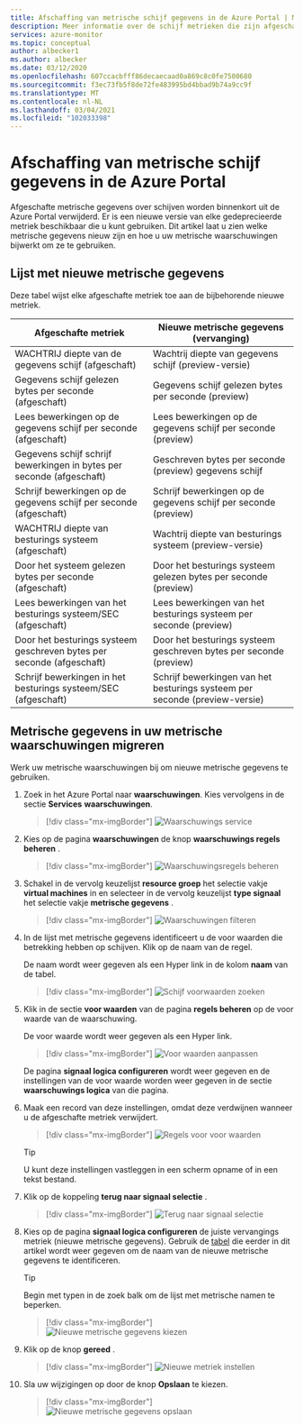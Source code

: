 ```yaml
---
title: Afschaffing van metrische schijf gegevens in de Azure Portal | Microsoft Docs
description: Meer informatie over de schijf metrieken die zijn afgeschaft en hoe u uw metrische waarschuwingen bijwerkt om nieuwe metrische gegevens te gebruiken.
services: azure-monitor
ms.topic: conceptual
author: albecker1
ms.author: albecker
ms.date: 03/12/2020
ms.openlocfilehash: 607ccacbfff86decaecaad0a869c8c0fe7500680
ms.sourcegitcommit: f3ec73fb5f8de72fe483995bd4bbad9b74a9cc9f
ms.translationtype: MT
ms.contentlocale: nl-NL
ms.lasthandoff: 03/04/2021
ms.locfileid: "102033398"
---
```

# <a name="disk-metrics-deprecation-in-the-azure-portal"></a>Afschaffing van metrische schijf gegevens in de Azure Portal

Afgeschafte metrische gegevens over schijven worden binnenkort uit de Azure Portal verwijderd. Er is een nieuwe versie van elke gedeprecieerde metriek beschikbaar die u kunt gebruiken. Dit artikel laat u zien welke metrische gegevens nieuw zijn en hoe u uw metrische waarschuwingen bijwerkt om ze te gebruiken.

## <a name="list-of-new-metrics"></a>Lijst met nieuwe metrische gegevens

Deze tabel wijst elke afgeschafte metriek toe aan de bijbehorende nieuwe metriek. 

|Afgeschafte metriek|Nieuwe metrische gegevens (vervanging)|
|----|----|
|WACHTRIJ diepte van de gegevens schijf (afgeschaft)|Wachtrij diepte van gegevens schijf (preview-versie)|
|Gegevens schijf gelezen bytes per seconde (afgeschaft)|Gegevens schijf gelezen bytes per seconde (preview)|
|Lees bewerkingen op de gegevens schijf per seconde (afgeschaft)|Lees bewerkingen op de gegevens schijf per seconde (preview)|
|Gegevens schijf schrijf bewerkingen in bytes per seconde (afgeschaft)|Geschreven bytes per seconde (preview) gegevens schijf|
|Schrijf bewerkingen op de gegevens schijf per seconde (afgeschaft)|Schrijf bewerkingen op de gegevens schijf per seconde (preview)|
|WACHTRIJ diepte van besturings systeem (afgeschaft)|Wachtrij diepte van besturings systeem (preview-versie)|
|Door het systeem gelezen bytes per seconde (afgeschaft)|Door het besturings systeem gelezen bytes per seconde (preview)|
|Lees bewerkingen van het besturings systeem/SEC (afgeschaft)|Lees bewerkingen van het besturings systeem per seconde (preview)|
|Door het besturings systeem geschreven bytes per seconde (afgeschaft)|Door het besturings systeem geschreven bytes per seconde (preview)|
|Schrijf bewerkingen in het besturings systeem/SEC (afgeschaft)|Schrijf bewerkingen van het besturings systeem per seconde (preview-versie)|

<a id="update-metrics" />

## <a name="migrate-metrics-in-your-metric-alerts"></a>Metrische gegevens in uw metrische waarschuwingen migreren

Werk uw metrische waarschuwingen bij om nieuwe metrische gegevens te gebruiken.

1. Zoek in het Azure Portal naar **waarschuwingen**. Kies vervolgens in de sectie **Services** **waarschuwingen**.

   > [!div class="mx-imgBorder"]
   > ![Waarschuwings service](./media/portal-disk-metrics-deprecation/alert-service-azure-portal.png)

2. Kies op de pagina **waarschuwingen** de knop **waarschuwings regels beheren** . 

   > [!div class="mx-imgBorder"]
   > ![Waarschuwingsregels beheren](./media/portal-disk-metrics-deprecation/manage-alert-rules-button.png)

3. Schakel in de vervolg keuzelijst **resource groep** het selectie vakje **virtual machines** in en selecteer in de vervolg keuzelijst **type signaal** het selectie vakje **metrische gegevens** . 

   > [!div class="mx-imgBorder"]
   > ![Waarschuwingen filteren](./media/portal-disk-metrics-deprecation/filter-alerts.png)

4. In de lijst met metrische gegevens identificeert u de voor waarden die betrekking hebben op schijven. Klik op de naam van de regel. 

   De naam wordt weer gegeven als een Hyper link in de kolom **naam** van de tabel.

   > [!div class="mx-imgBorder"]
   > ![Schijf voorwaarden zoeken](./media/portal-disk-metrics-deprecation/find-disk-conditions.png)

5. Klik in de sectie **voor waarden** van de pagina **regels beheren** op de voor waarde van de waarschuwing. 

   De voor waarde wordt weer gegeven als een Hyper link.  

   > [!div class="mx-imgBorder"]
   > ![Voor waarden aanpassen](./media/portal-disk-metrics-deprecation/adjust-condition.png)

   De pagina **signaal logica configureren** wordt weer gegeven en de instellingen van de voor waarde worden weer gegeven in de sectie **waarschuwings logica** van die pagina.

6. Maak een record van deze instellingen, omdat deze verdwijnen wanneer u de afgeschafte metriek verwijdert.

   > [!div class="mx-imgBorder"]
   > ![Regels voor voor waarden](./media/portal-disk-metrics-deprecation/condition-rules.png)

   > [!TIP] 
   > U kunt deze instellingen vastleggen in een scherm opname of in een tekst bestand. 

7. Klik op de koppeling **terug naar signaal selectie** .

   > [!div class="mx-imgBorder"]
   > ![Terug naar signaal selectie](./media/portal-disk-metrics-deprecation/back-to-signal-selection.png)

8. Kies op de pagina **signaal logica configureren** de juiste vervangings metriek (nieuwe metrische gegevens). Gebruik de [tabel](#update-metrics) die eerder in dit artikel wordt weer gegeven om de naam van de nieuwe metrische gegevens te identificeren.

   > [!TIP] 
   > Begin met typen in de zoek balk om de lijst met metrische namen te beperken. 

   > [!div class="mx-imgBorder"]
   > ![Nieuwe metrische gegevens kiezen](./media/portal-disk-metrics-deprecation/choose-new-metric.png)

9. Klik op de knop **gereed** . 

   > [!div class="mx-imgBorder"]
   > ![Nieuwe metriek instellen](./media/portal-disk-metrics-deprecation/set-new-metric.png)

10. Sla uw wijzigingen op door de knop **Opslaan** te kiezen. 

    > [!div class="mx-imgBorder"]
    > ![Nieuwe metrische gegevens opslaan](./media/portal-disk-metrics-deprecation/save-new-metric.png)






